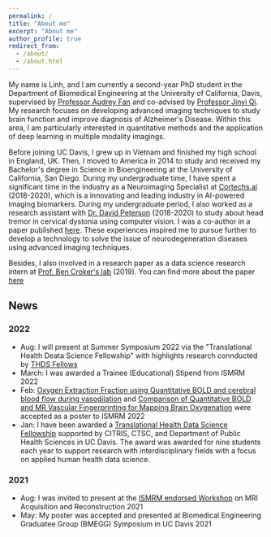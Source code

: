 ```yaml
---
permalink: /
title: "About me"
excerpt: "About me"
author_profile: true
redirect_from: 
  - /about/
  - /about.html
---
```


My name is Linh, and I am currently a second-year PhD student in the Department of Biomedical Engineering at the University of California, Davis, supervised by [Professor Audrey Fan](https://fanlab.engineering.ucdavis.edu) and co-advised by [Professor Jinyi Qi](https://faculty.engineering.ucdavis.edu/qi/). My research focuses on developing advanced imaging techniques to study brain function and improve diagnosis of Alzheimer's Disease. Within this area, I am particularly interested in quantitative methods and the application of deep learning in multiple modality imagings. 

Before joining UC Davis, I grew up in Vietnam and finished my high school in England, UK. Then, I moved to America in 2014 to study and received my Bachelor's degree in Science in Bioengineering at the University of California, San Diego. During my undergraduate time, I have spent a significant time in the industry as a Neuroimaging Specialist at [Cortechs.ai](https://www.cortechs.ai) (2018-2020), which is a innovating and leading industry in AI-powered imaging biomarkers. During my undergraduate period, I also worked as a research assistant with [Dr. David Peterson](https://cnc.ucsd.edu) (2018-2020) to study about head tremor in cervical dystonia using computer vision. I was a co-author in a paper published [here](hhttps://www.sciencedirect.com/science/article/pii/S0022510X22000132). These experiences inspired me to pursue further to develop a technology to solve the issue of neurodegeneration diseases using advanced imaging techniques.

 Besides, I also involved in a research paper as a data science research intern at [Prof. Ben Croker's lab](https://www.crokerlab.com/home) (2019). You can find more about the paper [here](https://www.jci.org/articles/view/147076)

## News

### 2022
- Aug: I will present at Summer Symposium 2022 via the "Translational Health Deata Science Fellowship" with highlights research connducted by [THDS Fellows](https://datalab.ucdavis.edu/2021/12/17/announcing-2022-translational-health-data-science-fellows/)
- March: I was awarded a Trainee (Educational) Stipend from ISMRM 2022
- Feb: [Oxygen Extraction Fraction using Quantitative BOLD and cerebral blood flow during vasodilation](https://submissions.mirasmart.com/ISMRM2022/Itinerary/ConferenceMatrixEventDetail.aspx?ses=G-144) and [Comparison of Quantitative BOLD and MR Vascular Fingerprinting for Mapping Brain Oxygenation](https://submissions.mirasmart.com/ISMRM2022/Itinerary/ConferenceMatrixEventDetail.aspx?ses=G-144) were accepted as a poster to ISMRM 2022
- Jan: I have been awarded a [Translational Health Data Science Fellowship](https://datalab.ucdavis.edu/2021/12/17/announcing-2022-translational-health-data-science-fellows/) supported by CITRIS, CTSC, and Department of Public Health Sciences in UC Davis. The award was awarded for nine students each year to support research with interdisciplinary fields with a focus on applied human health data science. 

### 2021
- Aug: I was invited to present at the [ISMRM endorsed Workshop](https://mriworkshop.mgh.harvard.edu/workshop-program/) on MRI Acquisition and Reconstruction 2021
- May: My poster was accepted and presented at Biomedical Engineering Graduatee Group (BMEGG) Symposium in UC Davis 2021